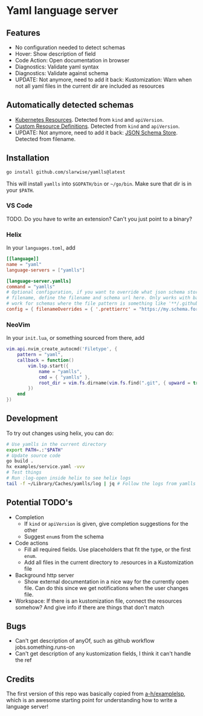 # Yaml language server

## Features

- No configuration needed to detect schemas
- Hover: Show description of field
- Code Action: Open documentation in browser
- Diagnostics: Validate yaml syntax
- Diagnostics: Validate against schema
- UPDATE: Not anymore, need to add it back: Kustomization: Warn when not all yaml files in the current dir are included as resources

## Automatically detected schemas

- [Kubernetes Resources](https://github.com/yannh/kubernetes-json-schema).
  Detected from `kind` and `apiVersion`.
- [Custom Resource Definitions](https://github.com/datreeio/CRDs-catalog).
  Detected from `kind` and `apiVersion`.
- UPDATE: Not anymore, need to add it back: [JSON Schema Store](https://json.schemastore.org). Detected from filename.

## Installation

```bash
go install github.com/slarwise/yamlls@latest
```

This will install `yamlls` into `$GOPATH/bin` or `~/go/bin`. Make sure that dir
is in your `$PATH`.

### VS Code

TODO. Do you have to write an extension? Can't you just point to a binary?

### Helix

In your `languages.toml`, add

```toml
[[language]]
name = "yaml"
language-servers = ["yamlls"]

[language-server.yamlls]
command = "yamlls"
# Optional configuration, if you want to override what json schema store returns for a specific
# filename, define the filename and schema url here. Only works with basenames, i.e. it doesn't
# work for schemas where the file pattern is something like '**/.github/workflows/*.yaml'.
config = { filenameOverrides = { '.prettierrc' = "https://my.schema.for.prettier/schema.json" } }
```

### NeoVim

In your `init.lua`, or something sourced from there, add

```lua
vim.api.nvim_create_autocmd('Filetype', {
    pattern = "yaml",
    callback = function()
        vim.lsp.start({
            name = "yamlls",
            cmd = { "yamlls" },
            root_dir = vim.fs.dirname(vim.fs.find(".git", { upward = true, path = vim.api.nvim_buf_get_name(0) })[1]),
        })
    end
})
```

## Development

To try out changes using helix, you can do:

```sh
# Use yamlls in the current directory
export PATH=.:"$PATH"
# Update source code
go build .
hx examples/service.yaml -vvv
# Test things
# Run :log-open inside helix to see helix logs
tail -f ~/Library/Caches/yamlls/log | jq # Follow the logs from yamlls (on a mac)
```

## Potential TODO's

- Completion
  - If `kind` or `apiVersion` is given, give completion suggestions for the
    other
  - Suggest `enum`s from the schema
- Code actions
  - Fill all required fields. Use placeholders that fit the type, or the first
    `enum`.
  - Add all files in the current directory to .resources in a Kustomization file
- Background http server
  - Show external documentation in a nice way for the currently open file. Can
    do this since we get notifications when the user changes file.
- Workspace: If there is an kustomization file, connect the resources somehow?
  And give info if there are things that don't match

## Bugs

- Can't get description of anyOf, such as github workflow jobs.something.runs-on
- Can't get description of any kustomization fields, I think it can't handle the
  ref

## Credits

The first version of this repo was basically copied from
[a-h/examplelsp](https://github.com/a-h/examplelsp), which is an awesome
starting point for understanding how to write a language server!
